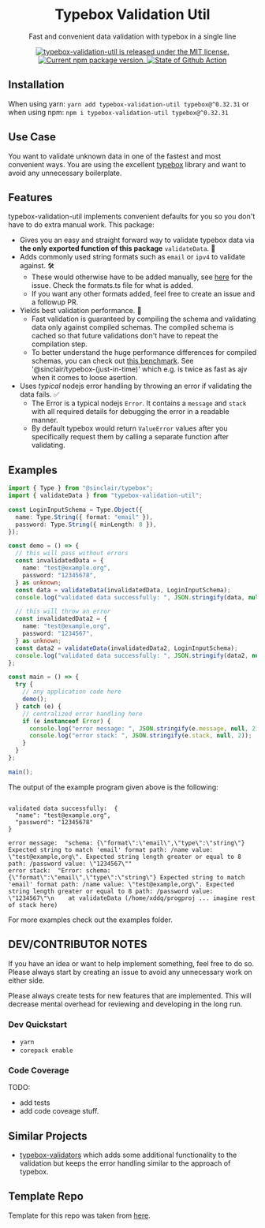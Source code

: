 <h1 align="center">
    Typebox Validation Util
</h1>

<p align="center">
Fast and convenient data validation with typebox in a single line
</p>

<p align="center">
  <a href="https://github.com/xddq/typebox-validation-util/blob/main/LICENSE">
    <img src="https://img.shields.io/badge/license-MIT-blue.svg" alt="typebox-validation-util is released under the MIT license." />
  </a>
  <a href="https://www.npmjs.org/package/typebox-validation-util">
    <img src="https://img.shields.io/npm/v/typebox-validation-util?color=brightgreen&label=npm%20package" alt="Current npm package version." />
  </a>
  <a href="https://github.com/xddq/typebox-validation-util/actions/workflows/buildAndTest.yaml">
    <img src="https://github.com/xddq/typebox-validation-util/actions/workflows/buildAndTest.yaml/badge.svg" alt="State of Github Action" />
  </a>
</p>

## Installation

When using yarn: `yarn add typebox-validation-util typebox@^0.32.31` or when
using npm: `npm i typebox-validation-util typebox@^0.32.31`

## Use Case

You want to validate unknown data in one of the fastest and most convenient
ways. You are using the excellent
[typebox](https://github.com/sinclairzx81/typebox) library and want to avoid any
unnecessary boilerplate.

## Features

typebox-validation-util implements convenient defaults for you so you don't have
to do extra manual work. This package:

- Gives you an easy and straight forward way to validate typebox data via **the
  only exported function of this package** `validateData`. 🌟
- Adds commonly used string formats such as `email` or `ipv4` to validate
  against. 🛠️
  - These would otherwise have to be added manually, see
    [here](https://github.com/sinclairzx81/typebox/issues/879) for the issue.
    Check the formats.ts file for what is added.
  - If you want any other formats added, feel free to create an issue and a
    followup PR.
- Yields best validation performance. 🚀
  - Fast validation is guaranteed by compiling the schema and validating data
    only against compiled schemas. The compiled schema is cached so that future
    validations don't have to repeat the compilation step.
  - To better understand the huge performance differences for compiled schemas,
    you can check out [this
    benchmark](https://moltar.github.io/typescript-runtime-type-benchmarks/). See
    '@sinclair/typebox-(just-in-time)' which e.g. is twice as fast as ajv when it
    comes to loose asertion.
- Uses _typical_ nodejs error handling by throwing an error if validating the
  data fails. ✅
  - The Error is a typical nodejs `Error`. It contains a `message` and `stack`
    with all required details for debugging the error in a readable manner.
  - By default typebox would return `ValueError` values after you specifically
    request them by calling a separate function after validating.

## Examples

```typescript
import { Type } from "@sinclair/typebox";
import { validateData } from "typebox-validation-util";

const LoginInputSchema = Type.Object({
  name: Type.String({ format: "email" }),
  password: Type.String({ minLength: 8 }),
});

const demo = () => {
  // this will pass without errors
  const invalidatedData = {
    name: "test@example.org",
    password: "12345678",
  } as unknown;
  const data = validateData(invalidatedData, LoginInputSchema);
  console.log("validated data successfully: ", JSON.stringify(data, null, 2));

  // this will throw an error
  const invalidatedData2 = {
    name: "test@example,org",
    password: "1234567",
  } as unknown;
  const data2 = validateData(invalidatedData2, LoginInputSchema);
  console.log("validated data successfully: ", JSON.stringify(data2, null, 2));
};

const main = () => {
  try {
    // any application code here
    demo();
  } catch (e) {
    // centralized error handling here
    if (e instanceof Error) {
      console.log("error message: ", JSON.stringify(e.message, null, 2));
      console.log("error stack: ", JSON.stringify(e.stack, null, 2));
    }
  }
};

main();
```

The output of the example program given above is the following:

```

validated data successfully:  {
  "name": "test@example.org",
  "password": "12345678"
}

error message:  "schema: {\"format\":\"email\",\"type\":\"string\"} Expected string to match 'email' format path: /name value: \"test@example,org\". Expected string length greater or equal to 8 path: /password value: \"1234567\""
error stack:  "Error: schema: {\"format\":\"email\",\"type\":\"string\"} Expected string to match 'email' format path: /name value: \"test@example,org\". Expected string length greater or equal to 8 path: /password value: \"1234567\"\n    at validateData (/home/xddq/progproj ... imagine rest of stack here)

```

For more examples check out the examples folder.

## DEV/CONTRIBUTOR NOTES

If you have an idea or want to help implement something, feel free to do so.
Please always start by creating an issue to avoid any unnecessary work on
either side.

Please always create tests for new features that are implemented. This will
decrease mental overhead for reviewing and developing in the long run.

### Dev Quickstart

- `yarn`
- `corepack enable`

### Code Coverage

TODO:

- add tests
- add code coveage stuff.

## Similar Projects

- [typebox-validators](https://github.com/jtlapp/typebox-validators) which adds
  some additional functionality to the validation but keeps the error handling
  similar to the approach of typebox.

## Template Repo

Template for this repo was taken from [here](https://github.com/xddq/nodejs-typescript-modern-starter).
